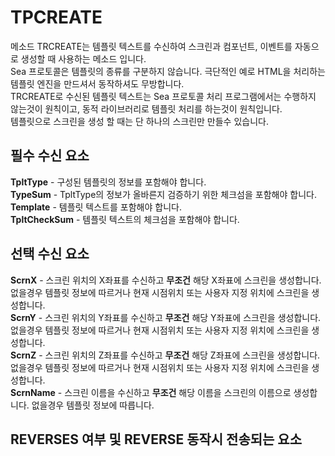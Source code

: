 # TPCREATE
메소드 TRCREATE는 템플릿 텍스트를 수신하여 스크린과 컴포넌트, 이벤트를 자동으로 생성할 때 사용하는 메소드 입니다.<br>
Sea 프로토콜은 템플릿의 종류를 구분하지 않습니다. 극단적인 예로 HTML을 처리하는 템플릿 엔진을 만드셔서 동작하셔도 무방합니다.<br>
TRCREATE로 수신된 템플릿 텍스트는 Sea 프로토콜 처리 프로그램에서는 수행하지 않는것이 원칙이고, 동적 라이브러리로 템플릿 처리를 하는것이 원칙입니다.<br>
템플릿으로 스크린을 생성 할 때는 단 하나의 스크린만 만들수 있습니다.

## 필수 수신 요소
**TpltType** - 구성된 템플릿의 정보를 포함해야 합니다.<br>
**TypeSum** - TpltType의 정보가 올바른지 검증하기 위한 체크섬을 포함해야 합니다.<br>
**Template** - 템플릿 텍스트를 포함해야 합니다.<br>
**TpltCheckSum** - 템플릿 텍스트의 체크섬을 포함해야 합니다.

## 선택 수신 요소
**ScrnX** - 스크린 위치의 X좌표를 수신하고 **무조건** 해당 X좌표에 스크린을 생성합니다. 없을경우 템플릿 정보에 따르거나 현재 시점위치 또는 사용자 지정 위치에 스크린을 생성합니다.<br>
**ScrnY** - 스크린 위치의 Y좌표를 수신하고 **무조건** 해당 Y좌표에 스크린을 생성합니다. 없을경우 템플릿 정보에 따르거나 현재 시점위치 또는 사용자 지정 위치에 스크린을 생성합니다.<br>
**ScrnZ** - 스크린 위치의 Z좌표를 수신하고 **무조건** 해당 Z좌표에 스크린을 생성합니다. 없을경우 템플릿 정보에 따르거나 현재 시점위치 또는 사용자 지정 위치에 스크린을 생성합니다.<br>
**ScrnName** - 스크린 이름을 수신하고 **무조건** 해당 이름을 스크린의 이름으로 생성합니다. 없을경우 템플릿 정보에 따릅니다.

## REVERSES 여부 및 REVERSE 동작시 전송되는 요소